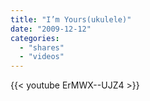 ```yaml
---
title: "I’m Yours(ukulele)"
date: "2009-12-12"
categories:
  - "shares"
  - "videos"
---
```


{{< youtube ErMWX--UJZ4 >}}
